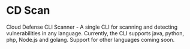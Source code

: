 # CD Scan
Cloud Defense CLI Scanner - A single CLI for scanning and detecting vulnerabilities in any language. 
Currently, the CLI supports java, python, php, Node.js and golang. Support for other languages coming soon.

